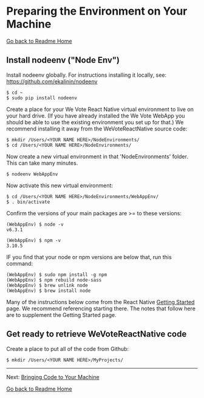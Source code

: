 # Preparing the Environment on Your Machine
[Go back to Readme Home](../../README.md)

## Install nodeenv ("Node Env")

Install nodeenv globally. For instructions installing it locally, see: https://github.com/ekalinin/nodeenv

    $ cd ~
    $ sudo pip install nodeenv

Create a place for your We Vote React Native virtual environment to live on your hard drive. (If you have already installed
the We Vote WebApp you should be able to use the existing environment you set up for that.) We recommend installing it
away from the WeVoteReactNative source code:

    $ mkdir /Users/<YOUR NAME HERE>/NodeEnvironments/
    $ cd /Users/<YOUR NAME HERE>/NodeEnvironments/

Now create a new virtual environment in that 'NodeEnvironments' folder. This can take many minutes.

    $ nodeenv WebAppEnv

Now activate this new virtual environment:

    $ cd /Users/<YOUR NAME HERE>/NodeEnvironments/WebAppEnv/
    $ . bin/activate

Confirm the versions of your main packages are >= to these versions:

    (WebAppEnv) $ node -v
    v6.3.1

    (WebAppEnv) $ npm -v
    3.10.5

IF you find that your node or npm versions are below that, run this command:

    (WebAppEnv) $ sudo npm install -g npm
    (WebAppEnv) $ npm rebuild node-sass
    (WebAppEnv) $ brew unlink node
    (WebAppEnv) $ brew install node


Many of the instructions below come from the React Native
[Getting Started](https://facebook.github.io/react-native/docs/getting-started.html) page.
We recommend referencing starting there. The notes that follow here are to supplement the Getting Started page.

## Get ready to retrieve WeVoteReactNative code

Create a place to put all of the code from Github:

    $ mkdir /Users/<YOUR NAME HERE>/MyProjects/
    

---

Next: [Bringing Code to Your Machine](CLONING_CODE.md)

[Go back to Readme Home](../../README.md)
